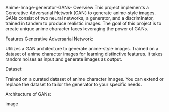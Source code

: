 Anime-Image-generator-GANs-
Overview This project implements a Generative Adversarial Network (GAN) to generate anime-style images. GANs consist of two neural networks, a generator, and a discriminator, trained in tandem to produce realistic images. The goal of this project is to create unique anime character faces leveraging the power of GANs.

Features Generative Adversarial Network:

Utilizes a GAN architecture to generate anime-style images. Trained on a dataset of anime character images for learning distinctive features. It takes random noises as input and generate images as output.

Dataset:

Trained on a curated dataset of anime character images. You can extend or replace the dataset to tailor the generator to your specific needs.

Architecture of GANs:

image
